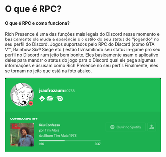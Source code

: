 # O que é RPC?

#### O que é RPC e como funciona?

Rich Presence é uma das funções mais legais do Discord nesse momento e basicamente ele muda a aparência e o estilo do seu status de "jogando" no seu perfil do Discord. Jogos suportados pelo RPC do Discord \(como GTA V™, Rainbow Six® Siege etc.\) estão transmitindo seu status in-game pro seu perfil no Discord num jeito bem bonito. Eles basicamente usam o aplicativo deles para mandar o status do jogo para o Discord qual ele pega algumas informações e ás usam como Rich Presence no seu perfil. Finalmente, eles se tornam no jeito que está na foto abaixo.

![RPC do Spotify](../.gitbook/assets/spotify.png)

